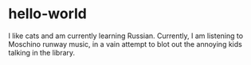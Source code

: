 # hello-world
I like cats and am currently learning Russian. 
Currently, I am listening to Moschino runway music,
in a vain attempt to blot out the annoying kids talking in the library. 
